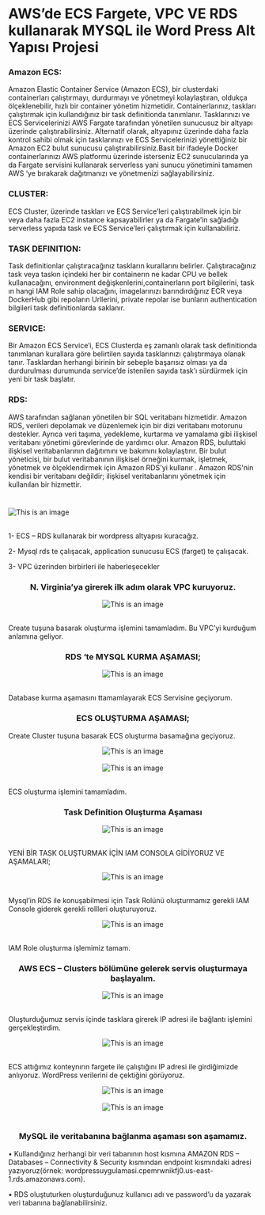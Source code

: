 # AWS’de ECS Fargete, VPC VE RDS kullanarak MYSQL ile Word Press Alt Yapısı Projesi

### Amazon ECS: 
Amazon Elastic Container Service (Amazon ECS), bir clusterdaki containerları çalıştırmayı, durdurmayı ve yönetmeyi kolaylaştıran, oldukça ölçeklenebilir, hızlı bir container yönetim hizmetidir. Containerlarınız, taskları çalıştırmak için kullandığınız bir task definitionda tanımlanır. Tasklarınızı ve ECS Servicelerinizi AWS Fargate tarafından yönetilen sunucusuz bir altyapı üzerinde çalıştırabilirsiniz. Alternatif olarak, altyapınız üzerinde daha fazla kontrol sahibi olmak için tasklarınızı ve ECS Servicelerinizi yönettiğiniz bir Amazon EC2 bulut sunucusu çalıştırabilirsiniz.Basit bir ifadeyle Docker containerlarınızı AWS platformu üzerinde isterseniz EC2 sunucularında ya da Fargate servisini kullanarak serverless yani sunucu yönetimini tamamen AWS ‘ye bırakarak dağıtmanızı ve yönetmenizi sağlayabilirsiniz.

### CLUSTER: 
ECS Cluster, üzerinde taskları ve ECS Service’leri çalıştırabilmek için bir veya daha fazla EC2 instance kapsayabilirler ya da Fargate’in sağladığı serverless yapıda task ve ECS Service’leri çalıştırmak için kullanabiliriz.

### TASK DEFINITION: 
Task definitionlar çalıştıracağınız taskların kurallarını belirler. Çalıştıracağınız task veya taskın içindeki her bir containerın ne kadar CPU ve bellek kullanacağını, environment değişkenlerini,containerların port bilgilerini, task ın hangi IAM Role sahip olacağını, imagelarınızı barındırdığınız ECR veya DockerHub gibi repoların Urllerini, private repolar ise bunların authentication bilgileri task definitionlarda saklanır.

### SERVICE: 
Bir Amazon ECS Service’i, ECS Clusterda eş zamanlı olarak task definitionda tanımlanan kurallara göre belirtilen sayıda tasklarınızı çalıştırmaya olanak tanır. Tasklardan herhangi birinin bir sebeple başarısız olması ya da durdurulması durumunda service’de istenilen sayıda task’ı sürdürmek için yeni bir task başlatır.

### RDS: 
AWS tarafından sağlanan yönetilen bir SQL veritabanı hizmetidir. Amazon RDS, verileri depolamak ve düzenlemek için bir dizi veritabanı motorunu destekler. Ayrıca veri taşıma, yedekleme, kurtarma ve yamalama gibi ilişkisel veritabanı yönetimi görevlerinde de yardımcı olur. Amazon RDS, buluttaki ilişkisel veritabanlarının dağıtımını ve bakımını kolaylaştırır. Bir bulut yöneticisi, bir bulut veritabanının ilişkisel örneğini kurmak, işletmek, yönetmek ve ölçeklendirmek için Amazon RDS'yi kullanır . Amazon RDS'nin kendisi bir veritabanı değildir; ilişkisel veritabanlarını yönetmek için kullanılan bir hizmettir.

# 

![This is an image](https://github.com/haticedikmn/AWS_ECS_VPC_RDS_ile_Word_Press_Alt_Yapisi_Kurmak/blob/main/image/1.png)<br/><br/>

</div>

1- ECS – RDS kullanarak bir wordpress altyapısı kuracağız. 

2- Mysql rds te çalışacak, application sunucusu ECS (farget) te çalışacak.

3- VPC üzerinden birbirleri ile haberleşecekler

<div align="center">

###  N. Virginia’ya girerek ilk adım olarak VPC kuruyoruz.

![This is an image](https://github.com/haticedikmn/AWS_ECS_VPC_RDS_ile_Word_Press_Alt_Yapisi_Kurmak/blob/main/image/2.png)<br/><br/>

</div>

Create tuşuna basarak oluşturma işlemini tamamladım. Bu VPC’yi kurduğum anlamına geliyor.
 
<div align="center">

### RDS ‘te MYSQL KURMA AŞAMASI;

![This is an image](https://github.com/haticedikmn/AWS_ECS_VPC_RDS_ile_Word_Press_Alt_Yapisi_Kurmak/blob/main/image/4.png)<br/><br/>

</div>
Database kurma aşamasını ttamamlayarak ECS Servisine geçiyorum.

<div align="center">

### ECS OLUŞTURMA AŞAMASI;

</div>

Create Cluster tuşuna basarak ECS oluşturma basamağına geçiyoruz.

<div align="center">

![This is an image](https://github.com/haticedikmn/AWS_ECS_VPC_RDS_ile_Word_Press_Alt_Yapisi_Kurmak/blob/main/image/11.png)<br/><br/>
![This is an image](https://github.com/haticedikmn/AWS_ECS_VPC_RDS_ile_Word_Press_Alt_Yapisi_Kurmak/blob/main/image/15.png)<br/><br/>

</div>

ECS oluşturma işlemini tamamladım.

<div align="center">

### Task Definition Oluşturma Aşaması

![This is an image](https://github.com/haticedikmn/AWS_ECS_VPC_RDS_ile_Word_Press_Alt_Yapisi_Kurmak/blob/main/image/16.png)<br/><br/>

</div>

YENİ BİR TASK OLUŞTURMAK İÇİN IAM CONSOLA GİDİYORUZ VE AŞAMALARI;

<div align="center">

![This is an image](https://github.com/haticedikmn/AWS_ECS_VPC_RDS_ile_Word_Press_Alt_Yapisi_Kurmak/blob/main/image/18.png)<br/><br/>

</div>

Mysql’in RDS ile konuşabilmesi için Task Rolünü oluşturmamız gerekli IAM Console giderek gerekli rollleri oluşturuyoruz.
 
<div align="center">

![This is an image](https://github.com/haticedikmn/AWS_ECS_VPC_RDS_ile_Word_Press_Alt_Yapisi_Kurmak/blob/main/image/23.png)<br/><br/>

</div>

IAM Role oluşturma işlemimiz tamam.

<div align="center">

### AWS ECS – Clusters bölümüne gelerek servis oluşturmaya başlayalım.

![This is an image](https://github.com/haticedikmn/AWS_ECS_VPC_RDS_ile_Word_Press_Alt_Yapisi_Kurmak/blob/main/image/35.png)<br/><br/>

</div> 
 
Oluşturduğumuz servis içinde tasklara girerek IP adresi ile bağlantı işlemini gerçekleştirdim.
 
<div align="center">

![This is an image](https://github.com/haticedikmn/AWS_ECS_VPC_RDS_ile_Word_Press_Alt_Yapisi_Kurmak/blob/main/image/36.png)<br/><br/> 
 
</div>  

ECS attığımız konteynırın fargete ile çalıştığını IP adresi ile girdiğimizde anlıyoruz. WordPress verilerini de çektiğini görüyoruz.
 
<div align="center">

![This is an image](https://github.com/haticedikmn/AWS_ECS_VPC_RDS_ile_Word_Press_Alt_Yapisi_Kurmak/blob/main/image/37.png)<br/><br/> 
![This is an image](https://github.com/haticedikmn/AWS_ECS_VPC_RDS_ile_Word_Press_Alt_Yapisi_Kurmak/blob/main/image/38.png)<br/><br/> 

 
### MySQL ile veritabanına bağlanma aşaması son aşamamız.

</div>  
•	Kullandığınız herhangi bir veri tabanının host kısmına AMAZON RDS – Databases – Connectivity & Security kısmından endpoint kısmındaki adresi yazıyoruz(örnek: wordpressuygulamasi.cpemrwnikfj0.us-east-1.rds.amazonaws.com).

•	RDS oluştuturken oluşturduğunuz kullanıcı adı ve password’u  da yazarak veri tabanına bağlanabilirsiniz.

